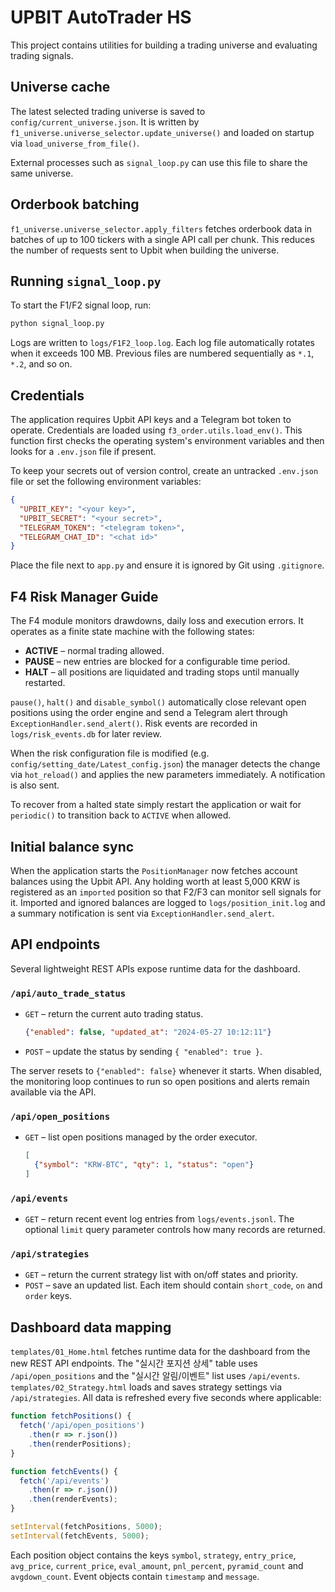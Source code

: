 # UPBIT AutoTrader HS

This project contains utilities for building a trading universe and evaluating trading signals.

## Universe cache

The latest selected trading universe is saved to `config/current_universe.json`. It is written by `f1_universe.universe_selector.update_universe()` and loaded on startup via `load_universe_from_file()`.

External processes such as `signal_loop.py` can use this file to share the same universe.

## Orderbook batching

`f1_universe.universe_selector.apply_filters` fetches orderbook data in batches of up to 100 tickers with a single API call per chunk. This reduces the number of requests sent to Upbit when building the universe.

## Running `signal_loop.py`

To start the F1/F2 signal loop, run:

```bash
python signal_loop.py
```

Logs are written to `logs/F1F2_loop.log`.
Each log file automatically rotates when it exceeds 100&nbsp;MB. Previous files
are numbered sequentially as `*.1`, `*.2`, and so on.


## Credentials

The application requires Upbit API keys and a Telegram bot token to operate.
Credentials are loaded using `f3_order.utils.load_env()`. This function first
checks the operating system's environment variables and then looks for a
`.env.json` file if present.

To keep your secrets out of version control, create an untracked `.env.json`
file or set the following environment variables:

```json
{
  "UPBIT_KEY": "<your key>",
  "UPBIT_SECRET": "<your secret>",
  "TELEGRAM_TOKEN": "<telegram token>",
  "TELEGRAM_CHAT_ID": "<chat id>"
}
```

Place the file next to `app.py` and ensure it is ignored by Git using
`.gitignore`.


## F4 Risk Manager Guide

The F4 module monitors drawdowns, daily loss and execution errors. It operates as a finite state machine with the following states:

- **ACTIVE** – normal trading allowed.
- **PAUSE** – new entries are blocked for a configurable time period.
- **HALT** – all positions are liquidated and trading stops until manually restarted.

`pause()`, `halt()` and `disable_symbol()` automatically close relevant open positions using the order engine and send a Telegram alert through `ExceptionHandler.send_alert()`.
Risk events are recorded in `logs/risk_events.db` for later review.

When the risk configuration file is modified (e.g. `config/setting_date/Latest_config.json`) the manager detects the change via `hot_reload()` and applies the new parameters immediately. A notification is also sent.

To recover from a halted state simply restart the application or wait for `periodic()` to transition back to `ACTIVE` when allowed.

## Initial balance sync

When the application starts the `PositionManager` now fetches account balances
using the Upbit API. Any holding worth at least 5,000 KRW is registered as an
``imported`` position so that F2/F3 can monitor sell signals for it. Imported
and ignored balances are logged to ``logs/position_init.log`` and a summary
notification is sent via ``ExceptionHandler.send_alert``.

## API endpoints

Several lightweight REST APIs expose runtime data for the dashboard.

### `/api/auto_trade_status`

- `GET` – return the current auto trading status.
  ```json
  {"enabled": false, "updated_at": "2024-05-27 10:12:11"}
  ```
- `POST` – update the status by sending `{ "enabled": true }`.

The server resets to `{"enabled": false}` whenever it starts. When disabled,
the monitoring loop continues to run so open positions and alerts remain
available via the API.

### `/api/open_positions`

- `GET` – list open positions managed by the order executor.
  ```json
  [
    {"symbol": "KRW-BTC", "qty": 1, "status": "open"}
  ]
  ```

### `/api/events`

- `GET` – return recent event log entries from `logs/events.jsonl`.
  The optional `limit` query parameter controls how many records are returned.

### `/api/strategies`

- `GET` – return the current strategy list with on/off states and priority.
- `POST` – save an updated list. Each item should contain `short_code`, `on`
  and `order` keys.

## Dashboard data mapping

`templates/01_Home.html` fetches runtime data for the dashboard from the
new REST API endpoints. The "실시간 포지션 상세" table uses `/api/open_positions`
and the "실시간 알림/이벤트" list uses `/api/events`. `templates/02_Strategy.html`
loads and saves strategy settings via `/api/strategies`. All data is refreshed
every five seconds where applicable:

```javascript
function fetchPositions() {
  fetch('/api/open_positions')
    .then(r => r.json())
    .then(renderPositions);
}

function fetchEvents() {
  fetch('/api/events')
    .then(r => r.json())
    .then(renderEvents);
}

setInterval(fetchPositions, 5000);
setInterval(fetchEvents, 5000);
```

Each position object contains the keys `symbol`, `strategy`, `entry_price`,
`avg_price`, `current_price`, `eval_amount`, `pnl_percent`, `pyramid_count` and
`avgdown_count`. Event objects contain `timestamp` and `message`.
